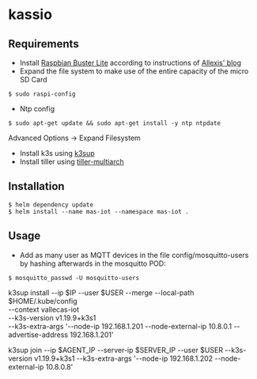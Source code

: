 # kassio

## Requirements
* Install [Raspbian Buster Lite](https://www.raspberrypi.org/downloads/raspbian/) according to  instructions of [Allexis' blog](https://blog.alexellis.io/test-drive-k3s-on-raspberry-pi/) 
* Expand the file system to make use of the entire capacity of the micro SD Card
```console
$ sudo raspi-config
```
* Ntp config
```console
$ sudo apt-get update && sudo apt-get install -y ntp ntpdate
```
Advanced Options -> Expand Filesystem
* Install k3s using [k3sup](https://github.com/alexellis/k3sup)
* Install tiller using [tiller-multiarch](https://github.com/jessestuart/tiller-multiarch)

## Installation
```console
$ helm dependency update
$ helm install --name mas-iot --namespace mas-iot .
```

## Usage
* Add as many user as MQTT devices in the file config/mosquitto-users by hashing afterwards in the mosquitto POD:
```console
$ mosquitto_passwd -U mosquitto-users
```

k3sup install --ip $IP --user $USER --merge --local-path $HOME/.kube/config \
  --context vallecas-iot \
  --k3s-version v1.19.9+k3s1 \
  --k3s-extra-args '--node-ip 192.168.1.201 --node-external-ip 10.8.0.1 --advertise-address 192.168.1.201'

k3sup join --ip $AGENT_IP --server-ip $SERVER_IP --user $USER --k3s-version v1.19.9+k3s1 --k3s-extra-args '--node-ip 192.168.1.202 --node-external-ip 10.8.0.8'